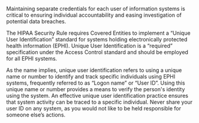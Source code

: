 Maintaining separate credentials for each user of information systems is critical to ensuring individual accountability
and easing investigation of potential data breaches.

The HIPAA Security Rule requires Covered Entities to implement a “Unique User Identification” standard for systems
holding electronically protected health information (EPHI). Unique User Identification is a “required” specification under
the Access Control standard and should be employed for all EPHI systems.

As the name implies, unique user identification refers to using a unique name or number to identify and track
specific individuals using EPHI systems, frequently referred to as “Logon name” or “User ID”. Using this unique name or
number provides a means to verify the person's identity using the system. An effective unique user identification
practice ensures that system activity can be traced to a specific individual. Never share your user ID on any system, as
you would not like to be held responsible for someone else’s actions.
